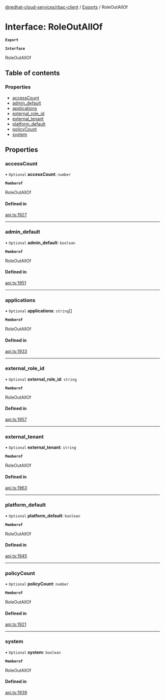 [@redhat-cloud-services/rbac-client](../README.md) / [Exports](../modules.md) / RoleOutAllOf

# Interface: RoleOutAllOf

**`Export`**

**`Interface`**

RoleOutAllOf

## Table of contents

### Properties

- [accessCount](RoleOutAllOf.md#accesscount)
- [admin\_default](RoleOutAllOf.md#admin_default)
- [applications](RoleOutAllOf.md#applications)
- [external\_role\_id](RoleOutAllOf.md#external_role_id)
- [external\_tenant](RoleOutAllOf.md#external_tenant)
- [platform\_default](RoleOutAllOf.md#platform_default)
- [policyCount](RoleOutAllOf.md#policycount)
- [system](RoleOutAllOf.md#system)

## Properties

### accessCount

• `Optional` **accessCount**: `number`

**`Memberof`**

RoleOutAllOf

#### Defined in

[api.ts:1927](https://github.com/RedHatInsights/javascript-clients/blob/master/packages/rbac/api.ts#L1927)

___

### admin\_default

• `Optional` **admin\_default**: `boolean`

**`Memberof`**

RoleOutAllOf

#### Defined in

[api.ts:1951](https://github.com/RedHatInsights/javascript-clients/blob/master/packages/rbac/api.ts#L1951)

___

### applications

• `Optional` **applications**: `string`[]

**`Memberof`**

RoleOutAllOf

#### Defined in

[api.ts:1933](https://github.com/RedHatInsights/javascript-clients/blob/master/packages/rbac/api.ts#L1933)

___

### external\_role\_id

• `Optional` **external\_role\_id**: `string`

**`Memberof`**

RoleOutAllOf

#### Defined in

[api.ts:1957](https://github.com/RedHatInsights/javascript-clients/blob/master/packages/rbac/api.ts#L1957)

___

### external\_tenant

• `Optional` **external\_tenant**: `string`

**`Memberof`**

RoleOutAllOf

#### Defined in

[api.ts:1963](https://github.com/RedHatInsights/javascript-clients/blob/master/packages/rbac/api.ts#L1963)

___

### platform\_default

• `Optional` **platform\_default**: `boolean`

**`Memberof`**

RoleOutAllOf

#### Defined in

[api.ts:1945](https://github.com/RedHatInsights/javascript-clients/blob/master/packages/rbac/api.ts#L1945)

___

### policyCount

• `Optional` **policyCount**: `number`

**`Memberof`**

RoleOutAllOf

#### Defined in

[api.ts:1921](https://github.com/RedHatInsights/javascript-clients/blob/master/packages/rbac/api.ts#L1921)

___

### system

• `Optional` **system**: `boolean`

**`Memberof`**

RoleOutAllOf

#### Defined in

[api.ts:1939](https://github.com/RedHatInsights/javascript-clients/blob/master/packages/rbac/api.ts#L1939)

